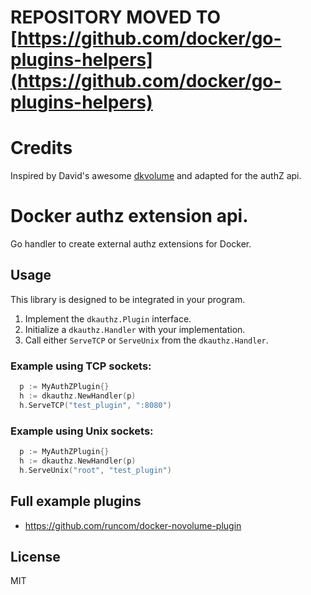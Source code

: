 # REPOSITORY MOVED TO [https://github.com/docker/go-plugins-helpers](https://github.com/docker/go-plugins-helpers)

# Credits

Inspired by David's awesome [dkvolume](https://github.com/calavera/dkvolume) and adapted for the authZ api.

# Docker authz extension api.

Go handler to create external authz extensions for Docker.

## Usage

This library is designed to be integrated in your program.

1. Implement the `dkauthz.Plugin` interface.
2. Initialize a `dkauthz.Handler` with your implementation.
3. Call either `ServeTCP` or `ServeUnix` from the `dkauthz.Handler`.

### Example using TCP sockets:

```go
  p := MyAuthZPlugin{}
  h := dkauthz.NewHandler(p)
  h.ServeTCP("test_plugin", ":8080")
```

### Example using Unix sockets:

```go
  p := MyAuthZPlugin{}
  h := dkauthz.NewHandler(p)
  h.ServeUnix("root", "test_plugin")
```

## Full example plugins

- https://github.com/runcom/docker-novolume-plugin

## License

MIT
